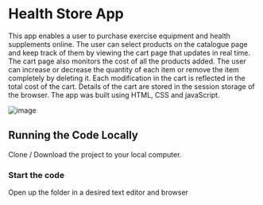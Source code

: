 # Health Store App

This app enables a user to purchase exercise equipment and health supplements online. The user can select products on the catalogue page and keep track of them by viewing the cart page that updates in real time. The cart page also monitors the cost of all the products added. The user can increase or decrease the quantity of each item or remove the item completely by deleting it. Each modification in the cart is reflected in the total cost of the cart. Details of the cart are stored in the session storage of the browser. The app was built using HTML, CSS and javaScript.

![image](https://github.com/johnnyd81/health-shop/assets/95863021/6899dc5f-3cae-47fb-b629-c405b660c7a2)


## Running the Code Locally

Clone / Download the project to your local computer.

### Start the code

Open up the folder in a desired text editor and browser 
